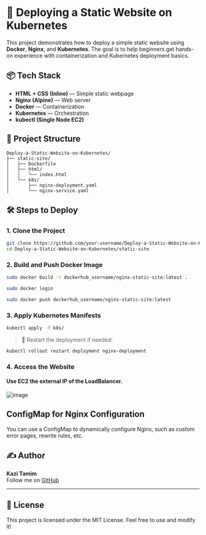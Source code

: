 # 🚀 Deploying a Static Website on Kubernetes

This project demonstrates how to deploy a simple static website using **Docker**, **Nginx**, and **Kubernetes**. The goal is to help beginners get hands-on experience with containerization and Kubernetes deployment basics.

## 📦 Tech Stack

- **HTML + CSS (Inline)** — Simple static webpage
- **Nginx (Alpine)** — Web server
- **Docker** — Containerization
- **Kubernetes** — Orchestration
- **kubectl (Single Node EC2)**

## 📁 Project Structure

```
Deploy-a-Static-Website-on-Kubernetes/
├── static-site/
│   ├── Dockerfile
│   ├── html/
│   │   └── index.html
│   └── k8s/
│       ├── nginx-deployment.yaml
│       └── nginx-service.yaml
```

## 🛠️ Steps to Deploy

### 1. Clone the Project

```bash
git clone https://github.com/your-username/Deploy-a-Static-Website-on-Kubernetes.git
cd Deploy-a-Static-Website-on-Kubernetes/static-site
```

### 2. Build and Push Docker Image

```bash
sudo docker build -t dockerhub_username/nginx-static-site:latest .

sudo docker login

sudo docker push dockerhub_username/nginx-static-site:latest
```


### 3. Apply Kubernetes Manifests

```bash
kubectl apply -f k8s/
```

> 🔁 Restart the deployment if needed:
```bash
kubectl rollout restart deployment nginx-deployment
```

### 4. Access the Website

  #### Use EC2 the external IP of the LoadBalancer.
  ![image](https://github.com/user-attachments/assets/0d7ef084-d87a-429d-99fc-90a562766477)



## ConfigMap for Nginx Configuration

You can use a ConfigMap to dynamically configure Nginx, such as custom error pages, rewrite rules, etc.


## ✍️ Author

**Kazi Tamim**  
Follow me on [GitHub](https://github.com/kazitamim757)

---

## 📜 License

This project is licensed under the MIT License. Feel free to use and modify it!
```
